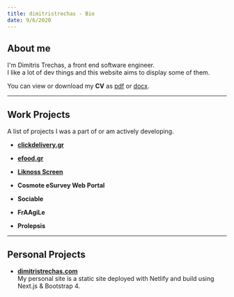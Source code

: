 ```yaml
---
title: dimitristrechas - Bio
date: 9/6/2020
---
```


## About me

I'm Dimitris Trechas, a front end software engineer. <br/>I like a lot of dev things and this website aims to display some of them.

You can view or download my **CV** as [pdf](https://drive.google.com/file/d/1zdO189ipE4JBo8KtjHln7rkCtkNyNUzS/view?usp=sharing) or [docx](https://docs.google.com/document/d/1-DEoD543b2qTUM2gCkSGUau7fhoMX_u3OB27Jqti9iI/edit?usp=sharing).

---

## Work Projects

A list of projects I was a part of or am actively developing.

- [**clickdelivery.gr**](https://www.clickdelivery.gr/)

- [**efood.gr**](https://www.efood.gr/)

- [**Liknoss Screen**](https://www.liknoss.com/en/liknoss-screen/)

- **Cosmote eSurvey Web Portal**

- **Sociable**

- **FrAAgiLe**

- **Prolepsis**

---

## Personal Projects

- [**dimitristrechas.com**](https://www.dimitristrechas.com/) <br/>My personal site is a static site deployed with Netlify and build using Next.js & Bootstrap 4.
